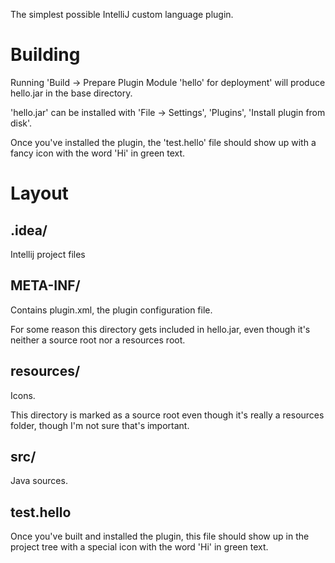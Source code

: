 The simplest possible IntelliJ custom language plugin.

# Building

Running 'Build -> Prepare Plugin Module 'hello' for deployment' will produce hello.jar in the base directory.

'hello.jar' can be installed with 'File -> Settings', 'Plugins', 'Install plugin from disk'.

Once you've installed the plugin, the 'test.hello' file should show up with a fancy icon with the word 'Hi' in green text.

# Layout

## .idea/
Intellij project files

## META-INF/
Contains plugin.xml, the plugin configuration file.

For some reason this directory gets included in hello.jar, even though it's neither a source root nor a resources root.

## resources/
Icons.

This directory is marked as a source root even though it's really a resources folder, though I'm not sure that's important.

## src/
Java sources.

## test.hello
Once you've built and installed the plugin, this file should show up in the project tree with a special icon with the
word 'Hi' in green text.